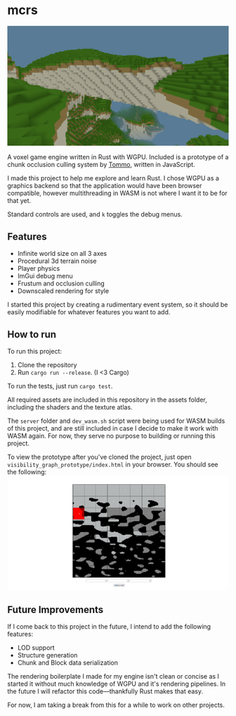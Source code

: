 
# mcrs

![Screenshot](./screenshot.png)

A voxel game engine written in Rust with WGPU. Included is a prototype of a chunk occlusion culling system by [Tommo](https://tomcc.github.io/), written in JavaScript.

I made this project to help me explore and learn Rust. I chose WGPU as a graphics backend so that the application would have been browser compatible, however multithreading in WASM is not where I want it to be for that yet.

Standard controls are used, and `k` toggles the debug menus.

## Features
- Infinite world size on all 3 axes
- Procedural 3d terrain noise
- Player physics
- ImGui debug menu
- Frustum and occlusion culling
- Downscaled rendering for style

I started this project by creating a rudimentary event system, so it should be easily modifiable for whatever features you want to add. 

## How to run
To run this project:
1. Clone the repository
2. Run `cargo run --release`. (I <3 Cargo)

To run the tests, just run `cargo test`.

All required assets are included in this repository in the assets folder, including the shaders and the texture atlas.

The `server` folder and `dev_wasm.sh` script were being used for WASM builds of this project, and are still included in case I decide to make it work with WASM again. For now, they serve no purpose to building or running this project.

To view the prototype after you've cloned the project, just open `visibility_graph_prototype/index.html` in your browser. You should see the following:
![Prototype screenshot](./screenshot1.png)

## Future Improvements
If I come back to this project in the future, I intend to add the following features:
- LOD support
- Structure generation
- Chunk and Block data serialization

The rendering boilerplate I made for my engine isn't clean or concise as I started it without much knowledge of WGPU and it's rendering pipelines. In the future I will refactor this code—thankfully Rust makes that easy. 

For now, I am taking a break from this for a while to work on other projects.

